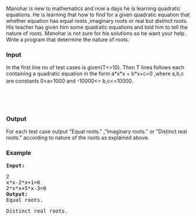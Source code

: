<p>Manohar is new to mathematics and now a days he is learning quadratic equations. He is learning that how to find for a given quadratic equation that whether equation has equal roots ,imaginary roots or real but distinct roots. His teacher has given him some quadratic equations and told him to tell the nature of roots. Manohar is not sure for his solutions so he want your help . Write a program that determine the nature of roots. &nbsp;</p>
<h3>Input</h3>
<p>In the first line no of test cases is given(T&lt;=10). Then T lines follows each containing a quadratic equation in the form a*x*x + b*x+c=0 ,where a,b,c are constants 0&lt;a&lt;1000 and -10000&lt;= b,c&lt;=10000.<sup>&nbsp;&nbsp;&nbsp;</sup></p>
<p>&nbsp;</p>
<p>&nbsp;</p>
<h3>Output</h3>
<p>For each test case output "Equal roots." ,"Imaginary roots." or "Distinct real roots." according to nature of the roots as explained above.</p>
<h3>Example</h3>
<pre><strong>Input:</strong></pre>
<pre>2
x*x-2*x+1=0
2*x*x+5*x-3=0
<strong>Output:</strong>
Equal roots.</pre>
<pre>Distinct real roots.</pre>